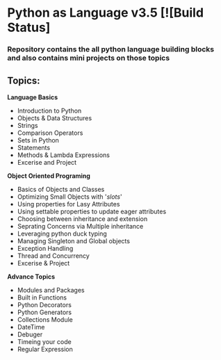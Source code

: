 # Python as Language v3.5 [![Build Status]


### Repository contains the all python language building blocks and also contains mini projects on those topics 


## Topics:
__Language Basics__

- Introduction to Python
- Objects & Data Structures
- Strings
- Comparison Operators
- Sets in Python
- Statements
- Methods & Lambda Expressions
- Excerise and Project

__Object Oriented Programing__
- Basics of Objects and Classes
- Optimizing Small Objects with '_slots_'
- Using properties for Lasy Attributes
- Using settable properties to update eager attributes
- Choosing between inheritance and extension
- Seprating Concerns via Multiple inheritance
- Leveraging python duck typing
- Managing Singleton and Global objects
- Exception Handling 
- Thread and Concurrency
- Excerise & Project

__Advance Topics__
- Modules and Packages
- Built in Functions
- Python Decorators
- Python Generators
- Collections Module
- DateTime
- Debuger
- Timeing your code
- Regular Expression
